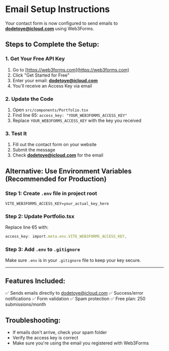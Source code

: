 # Email Setup Instructions

Your contact form is now configured to send emails to **dodetoye@icloud.com** using Web3Forms.

## Steps to Complete the Setup:

### 1. Get Your Free API Key
1. Go to [https://web3forms.com](https://web3forms.com)
2. Click "Get Started for Free"
3. Enter your email: **dodetoye@icloud.com**
4. You'll receive an Access Key via email

### 2. Update the Code
1. Open `src/components/Portfolio.tsx`
2. Find line 65: `access_key: "YOUR_WEB3FORMS_ACCESS_KEY"`
3. Replace `YOUR_WEB3FORMS_ACCESS_KEY` with the key you received

### 3. Test It
1. Fill out the contact form on your website
2. Submit the message
3. Check **dodetoye@icloud.com** for the email

## Alternative: Use Environment Variables (Recommended for Production)

### Step 1: Create `.env` file in project root
```env
VITE_WEB3FORMS_ACCESS_KEY=your_actual_key_here
```

### Step 2: Update Portfolio.tsx
Replace line 65 with:
```typescript
access_key: import.meta.env.VITE_WEB3FORMS_ACCESS_KEY,
```

### Step 3: Add `.env` to `.gitignore`
Make sure `.env` is in your `.gitignore` file to keep your key secure.

---

## Features Included:
✅ Sends emails directly to dodetoye@icloud.com
✅ Success/error notifications
✅ Form validation
✅ Spam protection
✅ Free plan: 250 submissions/month

## Troubleshooting:
- If emails don't arrive, check your spam folder
- Verify the access key is correct
- Make sure you're using the email you registered with Web3Forms
